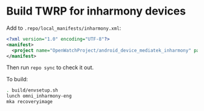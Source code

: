 # Build TWRP for inharmony devices

Add to `.repo/local_manifests/inharmony.xml`:

```xml
<?xml version="1.0" encoding="UTF-8"?>
<manifest>
  <project name="OpenWatchProject/android_device_mediatek_inharmony" path="device/mediatek/inharmony" remote="github" revision="android-8.0" />
</manifest>
```

Then run `repo sync` to check it out.

To build:

```sh
. build/envsetup.sh
lunch omni_inharmony-eng
mka recoveryimage
```
